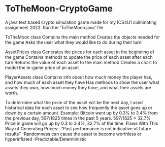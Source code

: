 # ToTheMoon-CryptoGame
A java text based crypto simulation game made for my ICS4U1 culminating assignment 2022. Run the 'ToTheMoon.java' file

ToTheMoon class
Contains the main method
Creates the objects needed for the game
Asks the user what they would like to do during their turn

AssetPrices class
Generates the prices for each asset in the beginning of the game
Contains methods to update the price of each asset after each turn
Returns the value of each asset to the main method
Creates a chart to model the in-game price of an asset

PlayerAssets class
Contains info about how much money the player has, and how much of each asset they have
Has methods to show the user what assets they own, how much money they have, and what their assets are worth.

To determine what the price of the asset will be the next day, I used historical data for each asset to see how frequently the asset goes up or down by a certain amount. 
Example: 
Bitcoin went up by 0.3% to 3.4% from the previous day, 597/1825 times in the past 5 years.
597/1825 = 32.7% Price in game will go up by 0.3 to 3.4%, 32.7% of the time.
Flaws With This Way of Generating Prices:
	-“Past performance is not indicative of future results”
	-Randomness can cause the asset to become worthless or hyperinflated
	-Predictable/Deterministic
